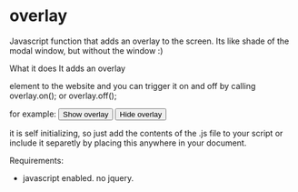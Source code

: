 overlay
=======

Javascript function that adds an overlay to the screen. Its like shade of the modal window, but without the window :)

What it does
It adds an overlay <div> element to the website and you can trigger it on and off by calling
overlay.on();
or
overlay.off();

for example:
<button onclick="javascript:overlay.on();">Show overlay</button>
<button onclick="javascript:overlay.off();">Hide overlay</button>


it is self initializing, so just add the contents of the .js file to your script or include it separetly by placing this anywhere in your document.

<script src="[path-to-script]/overlay.js" type="text/javascript"></script>

Requirements:
- javascript enabled. no jquery.

